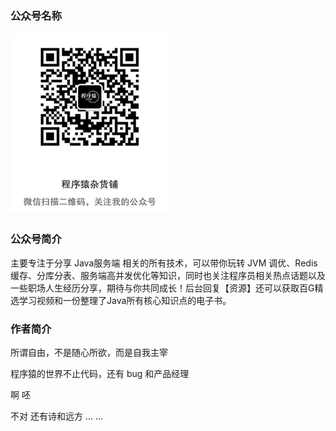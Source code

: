 ### 公众号名称

![公众号_254](assets/公众号_254.png)

### 公众号简介

主要专注于分享 Java服务端 相关的所有技术，可以带你玩转 JVM 调优、Redis 缓存、分库分表、服务端高并发优化等知识，同时也关注程序员相关热点话题以及一些职场人生经历分享，期待与你共同成长！后台回复【资源】还可以获取百G精选学习视频和一份整理了Java所有核心知识点的电子书。

### 作者简介

所谓自由，不是随心所欲，而是自我主宰

程序猿的世界不止代码，还有 bug 和产品经理

啊 呸 

不对 还有诗和远方 ... ...



